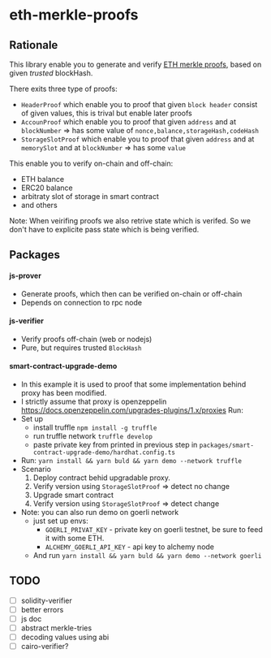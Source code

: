 # eth-merkle-proofs

## Rationale
This library enable you to generate and verify [ETH merkle proofs](https://eips.ethereum.org/EIPS/eip-1186), based on given *trusted* blockHash.

There exits three type of proofs:
* `HeaderProof` which enable you to proof that given `block header` consist of given values, this is trival but enable later proofs
* `AccounProof` which enable you to proof that given `address` and at `blockNumber` => has some value of `nonce,balance,storageHash,codeHash`
* `StorageSlotProof` which enable you to proof that given `address` and at `memorySlot` and at `blockNumber` => has some `value`

This enable you to verify on-chain and off-chain:
* ETH balance
* ERC20 balance
* arbitraty slot of storage in smart contract
* and others

Note: When veirifing proofs we also retrive state which is verifed. So we don't have to explicite pass state which is being verified.

## Packages

#### js-prover
* Generate proofs, which then can be verified on-chain or off-chain
* Depends on connection to rpc node

#### js-verifier
* Verify proofs off-chain (web or nodejs)
* Pure, but requires trusted `BlockHash`

####  smart-contract-upgrade-demo
* In this example it is used to proof that some implementation behind proxy has been modified.
* I strictly assume that proxy is openzeppelin https://docs.openzeppelin.com/upgrades-plugins/1.x/proxies
Run:
* Set up
  - install truffle `npm install -g truffle`
  - run truffle network `truffle develop`
  - paste private key from printed in previous step in `packages/smart-contract-upgrade-demo/hardhat.config.ts`
* Run: `yarn install && yarn buld && yarn demo --network truffle`
* Scenario
  1. Deploy contract behid upgradable proxy.
  2. Verify version using `StorageSlotProof` => detect no change
  3. Upgrade smart contract
  4. Verify version using `StorageSlotProof` => detect change
* Note: you can also run demo on goerli network
  - just set up envs:
    - `GOERLI_PRIVAT_KEY` - private key on goerli testnet, be sure to feed it with some ETH.
    - `ALCHEMY_GOERLI_API_KEY` - api key to alchemy node
  - And run `yarn install && yarn buld && yarn demo --network goerli`  

 ## TODO
 - [ ] solidity-verifier
 - [ ] better errors
 - [ ] js doc
 - [ ] abstract merkle-tries
 - [ ] decoding values using abi
 - [ ] cairo-verifier?
